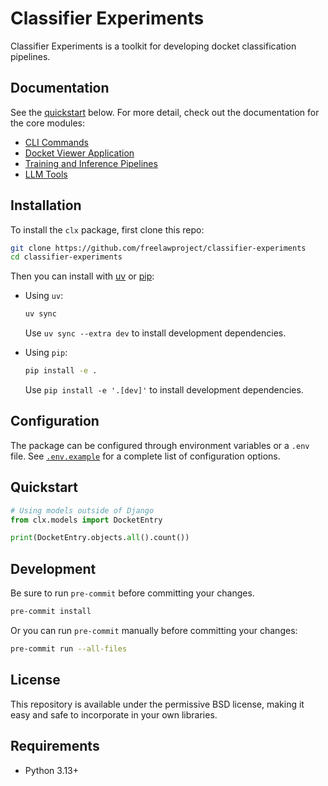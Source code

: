 # Classifier Experiments

Classifier Experiments is a toolkit for developing docket classification pipelines.

## Documentation

See the [quickstart](#quickstart) below. For more detail, check out the documentation for the core modules:

* [CLI Commands](clx/cli)
* [Docket Viewer Application](clx/app)
* [Training and Inference Pipelines](clx/ml)
* [LLM Tools](clx/llm)

## Installation

To install the `clx` package, first clone this repo:

```bash
git clone https://github.com/freelawproject/classifier-experiments
cd classifier-experiments
```

Then you can install with [uv](https://docs.astral.sh/uv/getting-started/installation/) or [pip](https://pip.pypa.io/en/stable/getting-started/):

* Using `uv`:
    ```bash
    uv sync
    ```
    Use `uv sync --extra dev` to install development dependencies.

* Using `pip`:
   ```bash
   pip install -e .
   ```
   Use `pip install -e '.[dev]'` to install development dependencies.

## Configuration

The package can be configured through environment variables or a `.env` file. See [`.env.example`](.env.example) for a complete list of configuration options.

## Quickstart

```python
# Using models outside of Django
from clx.models import DocketEntry

print(DocketEntry.objects.all().count())
```

## Development

Be sure to run `pre-commit` before committing your changes.

```bash
pre-commit install
```

Or you can run `pre-commit` manually before committing your changes:

```bash
pre-commit run --all-files
```

## License

This repository is available under the permissive BSD license, making it easy and safe to incorporate in your own libraries.

## Requirements

- Python 3.13+
